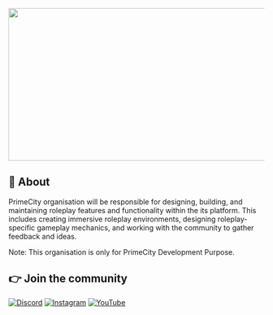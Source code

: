 <p align="center">
  <img width="600" height="300" src="">
</p>

## 👋 About
PrimeCity organisation will be responsible for designing, building, and maintaining roleplay features and functionality within the its platform. This includes creating immersive roleplay environments, designing roleplay-specific gameplay mechanics, and working with the community to gather feedback and ideas. 

Note: This organisation is only for PrimeCity Development Purpose.

## 👉 Join the community
[![Discord](https://img.shields.io/badge/Discord-%237289DA.svg?style=for-the-badge&logo=discord&logoColor=white)]()
[![Instagram](https://img.shields.io/badge/Instagram-%231DA1F2.svg?style=for-the-badge&logo=Instagram&logoColor=white)]()
[![YouTube](https://img.shields.io/badge/YouTube-%23FF0000.svg?style=for-the-badge&logo=YouTube&logoColor=white)]()
